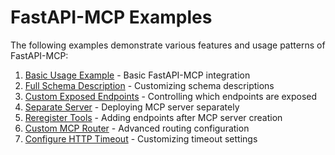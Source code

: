 # FastAPI-MCP Examples

The following examples demonstrate various features and usage patterns of FastAPI-MCP:

1. [Basic Usage Example](examples/01_basic_usage_example.py) - Basic FastAPI-MCP integration
2. [Full Schema Description](examples/02_full_schema_description_example.py) - Customizing schema descriptions
3. [Custom Exposed Endpoints](examples/03_custom_exposed_endpoints_example.py) - Controlling which endpoints are exposed
4. [Separate Server](examples/04_separate_server_example.py) - Deploying MCP server separately
5. [Reregister Tools](examples/05_reregister_tools_example.py) - Adding endpoints after MCP server creation
6. [Custom MCP Router](examples/06_custom_mcp_router_example.py) - Advanced routing configuration
7. [Configure HTTP Timeout](examples/07_configure_http_timeout_example.py) - Customizing timeout settings